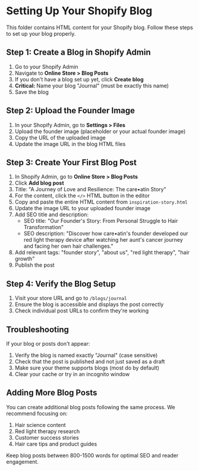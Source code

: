 # Setting Up Your Shopify Blog

This folder contains HTML content for your Shopify blog. Follow these steps to set up your blog properly.

## Step 1: Create a Blog in Shopify Admin

1. Go to your Shopify Admin
2. Navigate to **Online Store > Blog Posts**
3. If you don't have a blog set up yet, click **Create blog**
4. **Critical:** Name your blog "Journal" (must be exactly this name)
5. Save the blog

## Step 2: Upload the Founder Image

1. In your Shopify Admin, go to **Settings > Files**
2. Upload the founder image (placeholder or your actual founder image)
3. Copy the URL of the uploaded image
4. Update the image URL in the blog HTML files

## Step 3: Create Your First Blog Post

1. In Shopify Admin, go to **Online Store > Blog Posts**
2. Click **Add blog post**
3. Title: "A Journey of Love and Resilience: The care•atin Story"
4. For the content, click the `</>` HTML button in the editor
5. Copy and paste the entire HTML content from `inspiration-story.html`
6. Update the image URL to your uploaded founder image
7. Add SEO title and description:
   - SEO title: "Our Founder's Story: From Personal Struggle to Hair Transformation"
   - SEO description: "Discover how care•atin's founder developed our red light therapy device after watching her aunt's cancer journey and facing her own hair challenges."
8. Add relevant tags: "founder story", "about us", "red light therapy", "hair growth"
9. Publish the post

## Step 4: Verify the Blog Setup

1. Visit your store URL and go to `/blogs/journal`
2. Ensure the blog is accessible and displays the post correctly
3. Check individual post URLs to confirm they're working

## Troubleshooting

If your blog or posts don't appear:

1. Verify the blog is named exactly "Journal" (case sensitive)
2. Check that the post is published and not just saved as a draft
3. Make sure your theme supports blogs (most do by default)
4. Clear your cache or try in an incognito window

## Adding More Blog Posts

You can create additional blog posts following the same process. We recommend focusing on:

1. Hair science content
2. Red light therapy research
3. Customer success stories
4. Hair care tips and product guides

Keep blog posts between 800-1500 words for optimal SEO and reader engagement. 